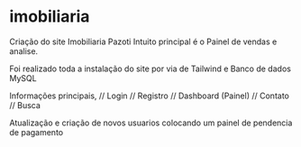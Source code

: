# imobiliaria

Criação do site Imobiliaria Pazoti
Intuito principal é o Painel de vendas e analise.

Foi realizado toda a instalação do site por via de Tailwind e Banco de dados MySQL

Informações principais,
// Login
// Registro
// Dashboard (Painel)
// Contato
// Busca

Atualização e criação de novos usuarios colocando um painel de pendencia de pagamento
